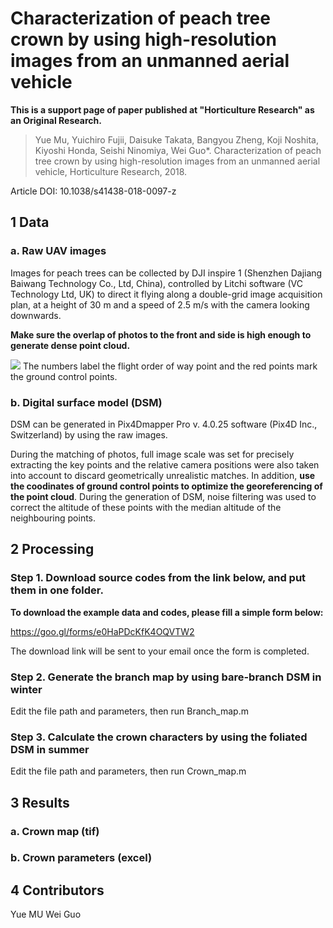 # Characterization of peach tree crown by using high-resolution images from an unmanned aerial vehicle

**This is a support page of paper published at "Horticulture Research" as an Original Research.**
> Yue Mu, Yuichiro Fujii, Daisuke Takata, Bangyou Zheng, Koji Noshita, Kiyoshi Honda, Seishi Ninomiya, Wei Guo*. Characterization of peach tree crown by using high-resolution images from an unmanned aerial vehicle, Horticulture Research, 2018.

Article DOI: 10.1038/s41438-018-0097-z

## 1 Data
### a. Raw UAV images
Images for peach trees can be collected by DJI inspire 1 (Shenzhen Dajiang Baiwang Technology Co., Ltd, China), controlled by Litchi software (VC Technology Ltd, UK) to direct it flying along a double-grid image acquisition plan, at a height of 30 m and a speed of 2.5 m/s with the camera looking downwards.

**Make sure the overlap of photos to the front and side is high enough to generate dense point cloud.**

![](https://github.com/UTokyo-FieldPhenomics-Lab/Efficient-characterization-of-peach-tree-crown-/blob/master/figure/FIG21.jpg) 
The numbers label the flight order of way point and the red points mark the ground control points.

### b. Digital surface model (DSM)
DSM can be generated in Pix4Dmapper Pro v. 4.0.25 software (Pix4D Inc., Switzerland) by using the raw images. 

During the matching of photos, full image scale was set for precisely extracting the key points and the relative camera positions were also taken into account to discard geometrically unrealistic matches. In addition, **use the coodinates of ground control points to optimize the georeferencing of the point cloud**. During the generation of DSM, noise filtering was used to correct the altitude of these points with the median altitude of the neighbouring points. 


## 2 Processing 
### Step 1. Download source codes from the link below, and put them in one folder.

**To download the example data and codes, please fill a simple form below:**

https://goo.gl/forms/e0HaPDcKfK4OQVTW2

The download link will be sent to your email once the form is completed.

### Step 2. Generate the branch map by using bare-branch DSM in winter
Edit the file path and parameters, then run Branch_map.m

### Step 3. Calculate the crown characters by using the foliated DSM in summer
Edit the file path and parameters, then run Crown_map.m

## 3 Results
### a. Crown map (tif)
### b. Crown parameters (excel)

## 4 Contributors
Yue MU 
Wei Guo


